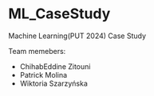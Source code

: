 # ML_CaseStudy
Machine Learning(PUT 2024) Case Study 

Team memebers:
- ChihabEddine Zitouni
- Patrick Molina
- Wiktoria Szarzyńska

